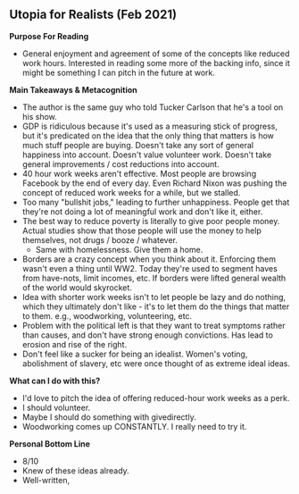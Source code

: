 ## Utopia for Realists (Feb 2021)

**Purpose For Reading**
- General enjoyment and agreement of some of the concepts like reduced work hours. Interested in reading some more of the backing info, since it might be something I can pitch in the future at work.
 
**Main Takeaways & Metacognition**
- The author is the same guy who told Tucker Carlson that he's a tool on his show.
- GDP is ridiculous because it's used as a measuring stick of progress, but it's predicated on the idea that the only thing that matters is how much stuff people are buying. Doesn't take any sort of general happiness into account. Doesn't value volunteer work. Doesn't take general improvements / cost reductions into account.
- 40 hour work weeks aren't effective. Most people are browsing Facebook by the end of every day. Even Richard Nixon was pushing the concept of reduced work weeks for a while, but we stalled.
- Too many "bullshit jobs," leading to further unhappiness. People get that they're not doing a lot of meaningful work and don't like it, either.
- The best way to reduce poverty is literally to give poor people money. Actual studies show that those people will use the money to help themselves, not drugs / booze / whatever.
	- Same with homelessness. Give them a home.
- Borders are a crazy concept when you think about it. Enforcing them wasn't even a thing until WW2. Today they're used to segment haves from have-nots, limit incomes, etc. If borders were lifted general wealth of the world would skyrocket.
- Idea with shorter work weeks isn't to let people be lazy and do nothing, which they ultimately don't like - it's to let them do the things that matter to them. e.g., woodworking, volunteering, etc.
- Problem with the political left is that they want to treat symptoms rather than causes, and don't have strong enough convictions. Has lead to erosion and rise of the right.
- Don't feel like a sucker for being an idealist. Women's voting, abolishment of slavery, etc were once thought of as extreme ideal ideas.

**What can I do with this?**
- I'd love to pitch the idea of offering reduced-hour work weeks as a perk.
- I should volunteer.
- Maybe I should do something with givedirectly.
- Woodworking comes up CONSTANTLY. I really need to try it.

**Personal Bottom Line**
- 8/10
- Knew of these ideas already.
- Well-written, 
<!--stackedit_data:
eyJoaXN0b3J5IjpbMTAwOTUxMTE1NV19
-->